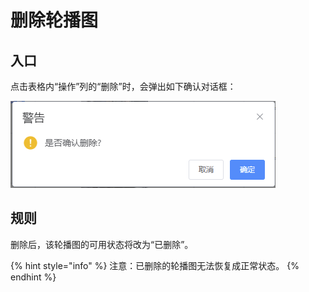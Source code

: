 # 删除轮播图

## 入口

点击表格内“操作”列的“删除”时，会弹出如下确认对话框：

![删除轮播图](<../../../.gitbook/assets/image (6).png>)

## 规则

删除后，该轮播图的可用状态将改为“已删除”。

{% hint style="info" %}
注意：已删除的轮播图无法恢复成正常状态。
{% endhint %}
